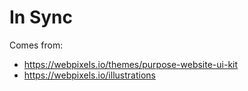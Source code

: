# In Sync

Comes from:

  * https://webpixels.io/themes/purpose-website-ui-kit
  * https://webpixels.io/illustrations